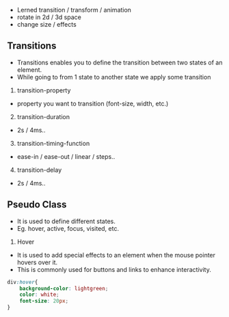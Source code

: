 - Lerned transition / transform / animation
- rotate in 2d / 3d space
- change size / effects

## Transitions
- Transitions enables you to define the transition between two states of an element.
- While going to from 1 state to another state we apply some transition
1. transition-property
- property you want to transition (font-size, width, etc.)
2. transition-duration
- 2s / 4ms..
3. transition-timing-function
- ease-in / ease-out / linear / steps..
4. transition-delay
- 2s / 4ms..

## Pseudo Class
- It is used to define different states.
- Eg. hover, active, focus, visited, etc.
1. Hover
- It is used to add special effects to an element when the mouse pointer hovers over it.
- This is commonly used for buttons and links to enhance interactivity.
```css
div:hover{
    background-color: lightgreen;
    color: white;
    font-size: 20px;
}
```